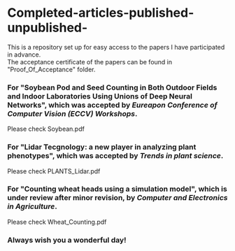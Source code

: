 # Completed-articles-published-unpublished-
This is a repository set up for easy access to the papers I have participated in advance.    
The acceptance certificate of the papers can be found in "Proof_Of_Acceptance" folder.

### For "Soybean Pod and Seed Counting in Both Outdoor Fields and Indoor Laboratories Using Unions of Deep Neural Networks", which was accepted by *Eureapon Conference of Computer Vision (ECCV) Workshops*.
Please check Soybean.pdf


### For "Lidar Tecgnology: a new player in analyzing plant phenotypes", which was accepted by *Trends in plant science*.
Please check PLANTS_Lidar.pdf

### For "Counting wheat heads using a simulation model", which is under review after minor revision, by *Computer and Electronics in Agriculture*.
Please check Wheat_Counting.pdf

### Always wish you a wonderful day!
